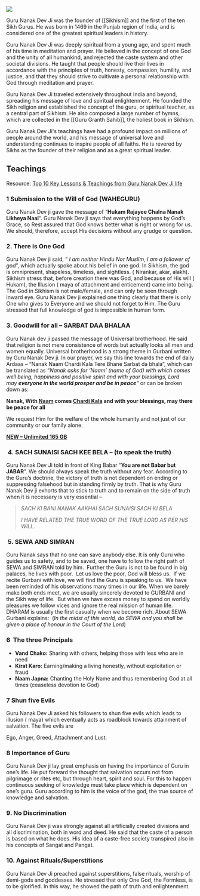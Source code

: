 ![](https://www.sikhiwiki.org/images/thumb/3/3d/Nanakpicnanaksar.jpg/250px-Nanakpicnanaksar.jpg)

Guru Nanak Dev Ji was the founder of [[Sikhism]] and the first of the ten Sikh Gurus. He was born in 1469 in the Punjab region of India, and is considered one of the greatest spiritual leaders in history.

Guru Nanak Dev Ji was deeply spiritual from a young age, and spent much of his time in meditation and prayer. He believed in the concept of one God and the unity of all humankind, and rejected the caste system and other societal divisions. He taught that people should live their lives in accordance with the principles of truth, honesty, compassion, humility, and justice, and that they should strive to cultivate a personal relationship with God through meditation and prayer.

Guru Nanak Dev Ji traveled extensively throughout India and beyond, spreading his message of love and spiritual enlightenment. He founded the Sikh religion and established the concept of the guru, or spiritual teacher, as a central part of Sikhism. He also composed a large number of hymns, which are collected in the [[Guru Granth Sahib]], the holiest book in Sikhism.

Guru Nanak Dev Ji's teachings have had a profound impact on millions of people around the world, and his message of universal love and understanding continues to inspire people of all faiths. He is revered by Sikhs as the founder of their religion and as a great spiritual leader.

## Teachings

Resource: [Top 10 Key Lessons & Teachings from Guru Nanak Dev Ji life](https://singhstation.net/2014/11/top-10-key-lessons-teachings-from-guru-nanak-dev-ji-life/)

### **1 Submission to the Will of God (WAHEGURU)**

Guru Nanak Dev ji gave the message of “**Hukam Rajayee Chalna Nanak Likheya Naal**“. Guru Nanak Dev ji says that everything happens by God’s Grace, so Rest assured that God knows better what is right or wrong for us.  We should, therefore, accept His decisions without any grudge or question. 

### **2. There is One God**

Guru Nanak Dev ji said, ” _I am neither Hindu Nor Muslim, I am a follower of god_”, which actually spoke about his belief in one god. In Sikhism, the god is omnipresent, shapeless, timeless, and sightless. ( Nirankar, akar, alakh). Sikhism stress that, before creation there was God, and because of His will ( Hukam), the Illusion ( maya of attachment and enticement) came into being. The God in Sikhism is not male/female, and can only be seen through inward eye. Guru Nanak Dev ji explained one thing clearly that there is only One who gives to Everyone and we should not forget to Him. The Guru stressed that full knowledge of god is impossible in human form.

### **3. Goodwill for all – SARBAT DAA BHALAA**

Guru Nanak dev ji passed the message of Universal brotherhood. He said that religion is not mere consistence of words but actually looks all men and women equally. Universal brotherhood is a strong theme in Gurbani written by Guru Nanak Dev ji. In our prayer, we say this line towards the end of daily Ardaas – “Nanak Naam Chardi Kala Tere Bhane Sarbat da bhala”, which can be translated as _“Nanak asks for ‘Naam’ (name of God) with which comes well being, happiness and positive spirit and with your blessings, Lord may **everyone in the world prosper and be in peace**“_ or can be broken down as:

**Nanak, With [Naam](http://www.sikhiwiki.org/index.php/Naam "Naam") comes [Chardi Kala](http://www.sikhiwiki.org/index.php/Chardi_Kala "Chardi Kala") and with your blessings, may there be peace for all**

We request Him for the welfare of the whole humanity and not just of our community or our family alone.

[**NEW – Unlimited 165 GB**](https://prf.hn/click/camref:1011l3oym/creativeref:1100l67326)

###  **4.** **SACH SUNAISI SACH KEE BELA – (to speak the truth)**

Guru Nanak Dev Ji told in front of King Babar “**You are not Babar but JABAR**”. We should always speak the truth without any fear. According to the Guru’s doctrine, the victory of truth is not dependent on ending or suppressing falsehood but in standing firmly by truth. That is why Guru Nanak Dev ji exhorts that to stick to truth and to remain on the side of truth when it is necessary is very essential –

> _SACH KI BANI NANAK AAKHAI SACH SUNAISI SACH KI BELA_
> 
> _I HAVE RELATED THE TRUE WORD OF THE TRUE LORD AS PER HIS WILL._ 

###  **5.** **SEWA** **AND SIMRAN**

Guru Nanak says that no one can save anybody else. It is only Guru who guides us to safety, and to be saved, one have to follow the right path of SEWA and SIMRAN told by him.  Further the Guru is not to be found in big palaces, he lives with poor.  Let us love the poor, God will bless us.  If we recite Gurbani with love, we will find the Guru is speaking to us.  We have been reminded of his observations many times in our life. When we barely make both ends meet, we are usually sincerely devoted to GURBANI and the Sikh way of life.  But when we have excess money to spend on worldly pleasures we follow vices and ignore the real mission of human life.  DHARAM is usually the first casualty when we become rich. About SEWA Gurbani explains:  (_In the midst of this world, do SEWA and you shall be given a place of honour in the Court of the Lord_)

### 6  The three Principals

-   **Vand Chako:** Sharing with others, helping those with less who are in need
-   **Kirat Karo:** Earning/making a living honestly, without exploitation or fraud
-   **Naam Japna:** Chanting the Holy Name and thus remembering God at all times (ceaseless devotion to God)

### 7 **Shun** five **Evils**

Guru Nanak Dev Ji asked his followers to shun five evils which leads to illusion ( maya) which eventually acts as roadblock towards attainment of salvation. The five evils are

Ego, Anger, Greed, Attachment and Lust.

### **8 Importance of Guru**

Guru Nanak Dev ji lay great emphasis on having the importance of Guru in one’s life. He put forward the thought that salvation occurs not from pilgrimage or rites etc, but through heart, spirit and soul. For this to happen continuous seeking of knowledge must take place which is dependent on one’s guru. Guru according to him is the voice of the god, the true source of knowledge and salvation.

### **9. No Discrimination**

Guru Nanak Dev ji was strongly against all artificially created divisions and all discrimination, both in word and deed. He said that the caste of a person is based on what he does. His idea of a caste-free society transpired also in his concepts of Sangat and Pangat.

### **10. Against Rituals/Superstitions**

Guru Nanak Dev Ji preached against superstitions, false rituals, worship of demi-gods and goddesses. He stressed that only One God, the Formless, is to be glorified. In this way, he showed the path of truth and enlightenment.